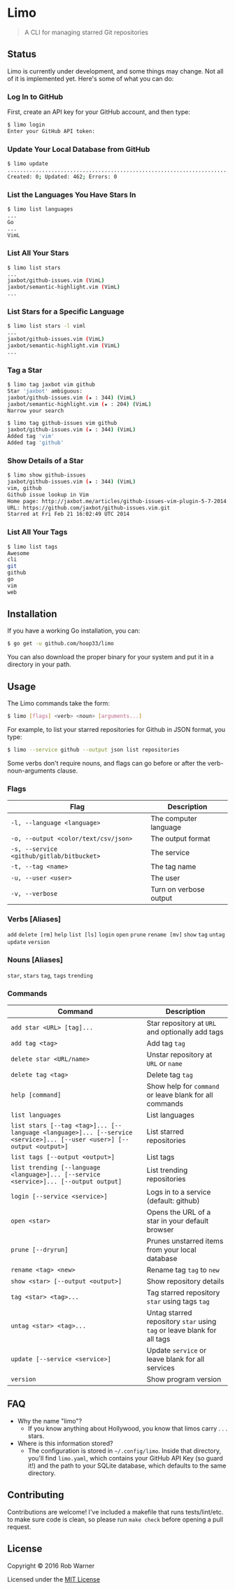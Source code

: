 # Limo

> A CLI for managing starred Git repositories

## Status

Limo is currently under development, and some things may change. Not all of it is implemented yet. Here's some of what you can do:

### Log In to GitHub

First, create an API key for your GitHub account, and then type:

```sh
$ limo login
Enter your GitHub API token:
```

### Update Your Local Database from GitHub

```sh
$ limo update
..............................................................................................................................................................................................................................................................................................................................................................................................................................................................................
Created: 0; Updated: 462; Errors: 0
```

### List the Languages You Have Stars In

```sh
$ limo list languages
...
Go
...
VimL
```

### List All Your Stars

```sh
$ limo list stars
...
jaxbot/github-issues.vim (VimL)
jaxbot/semantic-highlight.vim (VimL)
...
```

### List Stars for a Specific Language

```sh
$ limo list stars -l viml
...
jaxbot/github-issues.vim (VimL)
jaxbot/semantic-highlight.vim (VimL)
...
```

### Tag a Star

```sh
$ limo tag jaxbot vim github
Star 'jaxbot' ambiguous:
jaxbot/github-issues.vim (★ : 344) (VimL)
jaxbot/semantic-highlight.vim (★ : 204) (VimL)
Narrow your search
```

```sh
$ limo tag github-issues vim github
jaxbot/github-issues.vim (★ : 344) (VimL)
Added tag 'vim'
Added tag 'github'
```

### Show Details of a Star

```sh
$ limo show github-issues
jaxbot/github-issues.vim (★ : 344) (VimL)
vim, github
Github issue lookup in Vim
Home page: http://jaxbot.me/articles/github-issues-vim-plugin-5-7-2014
URL: https://github.com/jaxbot/github-issues.vim.git
Starred at Fri Feb 21 16:02:49 UTC 2014
```

### List All Your Tags

```sh
$ limo list tags
Awesome
cli
git
github
go
vim
web
```

## Installation

If you have a working Go installation, you can:

```sh
$ go get -u github.com/hoop33/limo
```

You can also download the proper binary for your system and put it in a directory in your path.

## Usage

The Limo commands take the form:

```sh
$ limo [flags] <verb> <noun> [arguments...]
```

For example, to list your starred repositories for Github in JSON format, you type:

```sh
$ limo --service github --output json list repositories
```

Some verbs don't require nouns, and flags can go before or after the verb-noun-arguments clause.

### Flags

Flag | Description
--- | ---
`-l, --language <language>` | The computer language
`-o, --output <color/text/csv/json>` | The output format
`-s, --service <github/gitlab/bitbucket>` | The service
`-t, --tag <name>` | The tag name
`-u, --user <user>` | The user
`-v, --verbose` | Turn on verbose output

### Verbs [Aliases]

`add`
`delete [rm]`
`help`
`list [ls]`
`login`
`open`
`prune`
`rename [mv]`
`show`
`tag`
`untag`
`update`
`version`

### Nouns [Aliases]

`star`, `stars`
`tag`, `tags`
`trending`

### Commands

Command | Description
--- | ---
`add star <URL> [tag]...` | Star repository at `URL` and optionally add tags
`add tag <tag>` | Add tag `tag`
`delete star <URL/name>` | Unstar repository at `URL` or `name`
`delete tag <tag>` | Delete tag `tag`
`help [command]` | Show help for `command` or leave blank for all commands
`list languages` | List languages
`list stars [--tag <tag>]... [--language <language>]... [--service <service>]... [--user <user>] [--output <output>]` | List starred repositories
`list tags [--output <output>]` | List tags
`list trending [--language <language>]... [--service <service>]... [--output output]` | List trending repositories
`login [--service <service>]` | Logs in to a service (default: github)
`open <star>` | Opens the URL of a star in your default browser
`prune [--dryrun]` | Prunes unstarred items from your local database
`rename <tag> <new>` | Rename tag `tag` to `new`
`show <star> [--output <output>]` | Show repository details
`tag <star> <tag>...` | Tag starred repository `star` using tags `tag`
`untag <star> <tag>...` | Untag starred repository `star` using `tag` or leave blank for all tags
`update [--service <service>]` | Update `service` or leave blank for all services
`version` | Show program version

## FAQ

* Why the name "limo"?
	* If you know anything about Hollywood, you know that limos carry . . . stars.
* Where is this information stored?
	* The configuration is stored in `~/.config/limo`. Inside that directory, you'll find `limo.yaml`, which contains your GitHub API Key (so guard it!) and the path to your SQLite database, which defaults to the same directory.

## Contributing

Contributions are welcome! I've included a makefile that runs tests/lint/etc. to make sure code is clean, so please run `make check` before opening a pull request.

## License

Copyright &copy; 2016 Rob Warner

Licensed under the [MIT License](https://hoop33.mit-license.org/)
